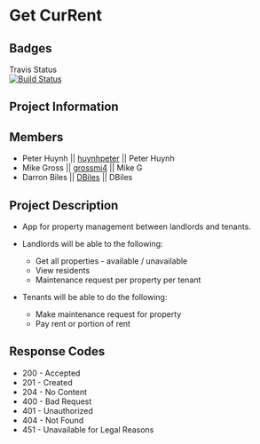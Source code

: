 # Get CurRent

## Badges

Travis Status\
[![Build Status](https://travis-ci.org/GTBC-Juggernaunts/project2.svg?branch=master)](https://travis-ci.org/GTBC-Juggernaunts/project2)

## Project Information

## Members

* Peter Huynh || [huynhpeter](https://github.com/huynhpeter) || Peter Huynh
* Mike Gross || [grossmi4](https://github.com/grossmi4) || Mike G
* Darron Biles || [DBiles](https://github.com/DBiles) || DBiles
  
## Project Description

* App for property management between landlords and tenants.
* Landlords will be able to the following:
    * Get all properties - available / unavailable
    * View residents
    * Maintenance request per property per tenant

* Tenants will be able to do the following:
    * Make maintenance request for property
    * Pay rent or portion of rent

## Response Codes

* 200 - Accepted
* 201 - Created
* 204 - No Content
* 400 - Bad Request
* 401 - Unauthorized
* 404 - Not Found
* 451 - Unavailable for Legal Reasons
